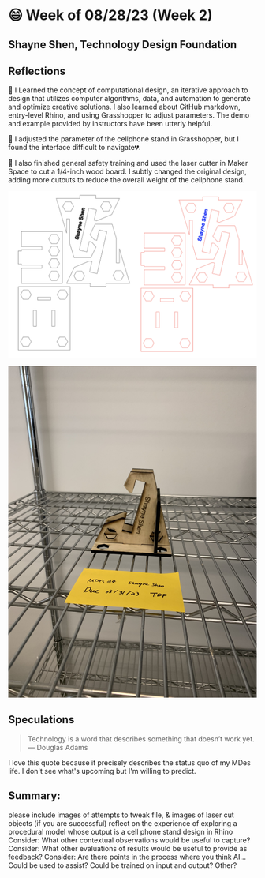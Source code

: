 # 😄 Week of 08/28/23 (Week 2)
## Shayne Shen, Technology Design Foundation

## Reflections
🔴 I Learned the concept of computational design, an iterative approach to design that utilizes computer algorithms, data, and automation to generate and optimize creative solutions. I also learned about GitHub markdown, entry-level Rhino, and using Grasshopper to adjust parameters. The demo and example provided by instructors have been utterly helpful. 

🔴 I adjusted the parameter of the cellphone stand in Grasshopper, but I found the interface difficult to navigate💔.

🔴 I also finished general safety training and used the laser cutter in Maker Space to cut a 1/4-inch wood board. I subtly changed the original design, adding more cutouts to reduce the overall weight of the cellphone stand.

![Illustrator design file](phonestand_ai.png)

![Final outcome](phonestand_01.jpg)

## Speculations
> Technology is a word that describes something that doesn’t work yet. — Douglas Adams

I love this quote because it precisely describes the status quo of my MDes life. I don't see what's upcoming but I'm willing to predict.

## Summary:


please include images of attempts to tweak file, & images of laser cut objects (if you are successful)
reflect on the experience of exploring a procedural model whose output is a cell phone stand design in Rhino
Consider: What other contextual observations would be useful to capture?
Consider: What other evaluations of results would be useful to provide as feedback?
Consider: Are there points in the process where you think AI…
Could be used to assist?
Could be trained on input and output?
Other?
